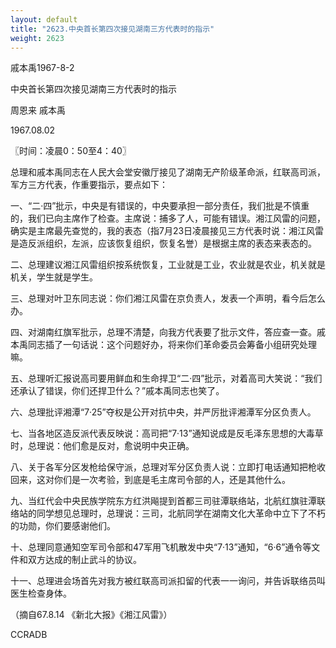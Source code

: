 ```yaml
---
layout: default
title: "2623.中央首长第四次接见湖南三方代表时的指示"
weight: 2623
---
```


戚本禹1967-8-2

中央首长第四次接见湖南三方代表时的指示

周恩来 戚本禹

1967.08.02

〖时间：凌晨0：50至4：40〗

总理和戚本禹同志在人民大会堂安徽厅接见了湖南无产阶级革命派，红联高司派，军方三方代表，作重要指示，要点如下：

一、“二·四”批示，中央是有错误的，中央要承担一部分责任，我们批是不慎重的，我们已向主席作了检查。主席说：捕多了人，可能有错误。湘江风雷的问题，确实是主席最先查觉的，我的表态（指7月23日凌晨接见三方代表时说：湘江风雷是造反派组织，左派，应该恢复组织，恢复名誉）是根据主席的表态来表态的。

二、总理建议湘江风雷组织按系统恢复，工业就是工业，农业就是农业，机关就是机关，学生就是学生。

三、总理对叶卫东同志说：你们湘江风雷在京负责人，发表一个声明，看今后怎么办。

四、对湖南红旗军批示，总理不清楚，向我方代表要了批示文件，答应查一查。戚本禹同志插了一句话说：这个问题好办，将来你们革命委员会筹备小组研究处理嘛。

五、总理听汇报说高司要用鲜血和生命捍卫“二·四”批示，对着高司大笑说：“我们还承认了错误，你们还捍卫什么？”戚本禹同志也笑了。

六、总理批评湘潭“7·25”夺权是公开对抗中央，并严厉批评湘潭军分区负责人。

七、当各地区造反派代表反映说：高司把“7·13”通知说成是反毛泽东思想的大毒草时，总理说：他们愈是反对，愈说明中央正确。

八、关于各军分区发枪给保守派，总理对军分区负责人说：立即打电话通知把枪收回来，这对你们是一次考验，到底是毛主席司令部的人，还是其他什么。

九、当红代会中央民族学院东方红洪飚提到首都三司驻潭联络站，北航红旗驻潭联络站的同学想见总理时，总理说：三司，北航同学在湖南文化大革命中立下了不朽的功勋，你们要感谢他们。

十、总理同意通知空军司令部和47军用飞机散发中央“7·13”通知，“6·6”通令等文件和双方达成的制止武斗的协议。

十一、总理进会场首先对我方被红联高司派扣留的代表一一询问，并告诉联络员叫医生检查身体。

（摘自67.8.14 《新北大报》《湘江风雷》）

CCRADB

